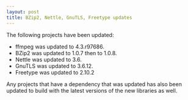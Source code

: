 ```yaml
---
layout: post
title: BZip2, Nettle, GnuTLS, Freetype updates
---
```


The following projects have been updated:
* ffmpeg was updated to 4.3.r97686.
* BZip2 was updated to 1.0.7 then to 1.0.8.
* Nettle was updated to 3.6.
* GnuTLS was updated to 3.6.12.
* Freetype was updated to 2.10.2

Any projects that have a dependency that was updated has also been updated to build with the latest versions of the new libraries as well.